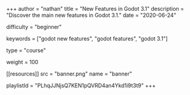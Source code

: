 +++
author = "nathan"
title = "New Features in Godot 3.1"
description = "Discover the main new features in Godot 3.1."
date = "2020-06-24"

difficulty = "beginner"

keywords = ["godot new features", "godot features", "godot 3.1"]

type = "course"

weight = 100

[[resources]]
src = "banner.png"
name = "banner"

playlistId = "PLhqJJNjsQ7KEN1pQVRD4an4Ykd1i9t3t9"
+++

